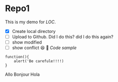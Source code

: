 # Repo1
This is my demo for *LOC*.
- [x] Create local directory
- [ ] Upload to Github.  Did I do this? did I do this again?
- [ ] show modified
- [ ] show conflict
:laughing:
:guitar:
*Code sample*
```
function(){
    alert('Be carefule!!!!)
}
```
Allo
Bonjour
Hola


